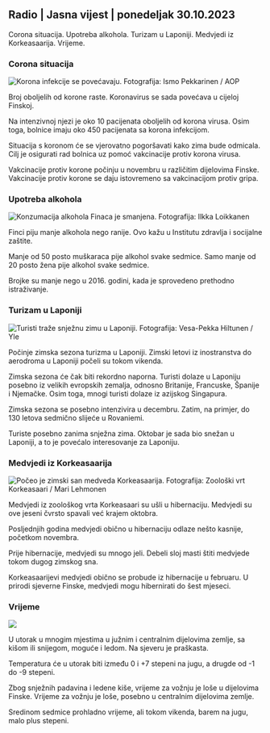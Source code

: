 ## Radio \| Jasna vijest \| ponedeljak 30.10.2023

Corona situacija. Upotreba alkohola. Turizam u Laponiji. Medvjedi iz Korkeasaarija. Vrijeme.

### Corona situacija

![Korona infekcije se povećavaju. Fotografija: Ismo Pekkarinen / AOP](https://images.cdn.yle.fi/image/upload/c_crop,h_1992,w_3543,x_0,y_232/ar_1.7777777777777777,c_fill,g_faces,wd_1275,wd_16_0.q_auto:eco/f_auto/fl_lossy/v1698673937/39-1193332653fb40a9c4a2)

Broj oboljelih od korone raste. Koronavirus se sada povećava u cijeloj Finskoj.

Na intenzivnoj njezi je oko 10 pacijenata oboljelih od korona virusa. Osim toga, bolnice imaju oko 450 pacijenata sa korona infekcijom.

Situacija s koronom će se vjerovatno pogoršavati kako zima bude odmicala. Cilj je osigurati rad bolnica uz pomoć vakcinacije protiv korona virusa.

Vakcinacije protiv korone počinju u novembru u različitim dijelovima Finske. Vakcinacije protiv korone se daju istovremeno sa vakcinacijom protiv gripa.

### Upotreba alkohola

![Konzumacija alkohola Finaca je smanjena. Fotografija: Ilkka Loikkanen](https://images.cdn.yle.fi/image/upload/c_crop,h_2160,w_3840,x_0,y_325/ar_1.7777777777777777,c_fill,g_faces,h_6105/0:0/auto.eco/f_auto/fl_lossy/v1682602904/39-1105424644a7b35b4046)

Finci piju manje alkohola nego ranije. Ovo kažu u Institutu zdravlja i socijalne zaštite.

Manje od 50 posto muškaraca pije alkohol svake sedmice. Samo manje od 20 posto žena pije alkohol svake sedmice.

Brojke su manje nego u 2016. godini, kada je sprovedeno prethodno istraživanje.

### Turizam u Laponiji

![Turisti traže snježnu zimu u Laponiji. Fotografija: Vesa-Pekka Hiltunen / Yle](https://images.cdn.yle.fi/image/upload/c_crop,h_3375,w_6000,x_0,y_473/ar_1.7777777777777777,c_fill,g_705,c_fill,g_705,0/q_auto:eco/f_auto/fl_lossy/v1673250132/39-105687963bbc441bd57b)

Počinje zimska sezona turizma u Laponiji. Zimski letovi iz inostranstva do aerodroma u Laponiji počeli su tokom vikenda.

Zimska sezona će čak biti rekordno naporna. Turisti dolaze u Laponiju posebno iz velikih evropskih zemalja, odnosno Britanije, Francuske, Španije i Njemačke. Osim toga, mnogi turisti dolaze iz azijskog Singapura.

Zimska sezona se posebno intenzivira u decembru. Zatim, na primjer, do 130 letova sedmično slijeće u Rovaniemi.

Turiste posebno zanima snježna zima. Oktobar je sada bio snežan u Laponiji, a to je povećalo interesovanje za Laponiju.

### Medvjedi iz Korkeasaarija

![Počeo je zimski san medveda Korkeasaarija. Fotografija: Zoološki vrt Korkeasaari / Mari Lehmonen](https://images.cdn.yle.fi/image/upload/c_crop,h_3239,w_5759,x_0,y_0/ar_1.7777777777777777,c_fill,g6_faces,10_10_faces,h0_/q_auto:eco/f_auto/fl_lossy/v1698664391/39-1193141653f687431ff4)

Medvjedi iz zoološkog vrta Korkeasaari su ušli u hibernaciju. Medvjedi su ove jeseni čvrsto spavali već krajem oktobra.

Posljednjih godina medvjedi obično u hibernaciju odlaze nešto kasnije, početkom novembra.

Prije hibernacije, medvjedi su mnogo jeli. Debeli sloj masti štiti medvjede tokom dugog zimskog sna.

Korkeasaarijevi medvjedi obično se probude iz hibernacije u februaru. U prirodi sjeverne Finske, medvjedi mogu hibernirati do šest mjeseci.

### Vrijeme

![](https://images.cdn.yle.fi/image/upload/c_crop,h_1080,w_1919,x_0,y_0/ar_1.7777777777777777,c_fill,g_faces,h_675,w_1200/epr_1200/epr_1200/f_auto/fl_lossy/v1698681609/39-1193390653fd2ed08682)

U utorak u mnogim mjestima u južnim i centralnim dijelovima zemlje, sa kišom ili snijegom, moguće i ledom. Na sjeveru je praškasta.

Temperatura će u utorak biti između 0 i +7 stepeni na jugu, a drugde od -1 do -9 stepeni.

Zbog snježnih padavina i ledene kiše, vrijeme za vožnju je loše u dijelovima Finske. Vrijeme za vožnju je loše, posebno u centralnim dijelovima zemlje.

Sredinom sedmice prohladno vrijeme, ali tokom vikenda, barem na jugu, malo plus stepeni.